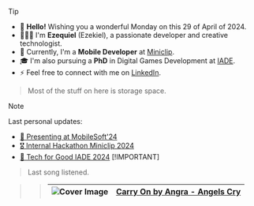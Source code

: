 > [!TIP]
> - 👋 **Hello!** Wishing you a wonderful Monday on this 29 of April of 2024.
> - 🙋🏻‍♂️ I'm **Ezequiel** (Ezekiel), a passionate developer and creative technologist.
> - 💼 Currently, I'm a **Mobile Developer** at [Miniclip](https://www.miniclip.com).
> - 🎓 I'm also pursuing a **PhD** in Digital Games Development at [IADE](https://www.iade.pt/en).
> - ⚡ Feel free to connect with me on [LinkedIn](https://www.linkedin.com/in/ezefranca).
> > Most of the stuff on here is storage space.


> [!NOTE]
> Last personal updates:
>  - [📃 Presenting at MobileSoft'24](https://ezefranca.com/news/presenting-mobilesoft-2024)
>  - [🎖️ Internal Hackathon Miniclip 2024](https://ezefranca.com/news/hackathon-miniclip-2024)
>  - [🥈 Tech for Good IADE 2024](https://ezefranca.com/news/tech-for-good-iade-2024)
> [!IMPORTANT]
> > Last song listened.

> > | ![Cover Image](https://lastfm.freetls.fastly.net/i/u/64s/84f0a16d520f435494d0ead313005e62.png) | [Carry On by Angra - Angels Cry](https://www.last.fm/music/Angra/_/Carry+On) |
> > |---------------|:---------------------------------------------|

